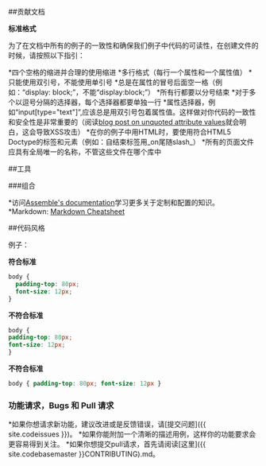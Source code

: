 ##贡献文档

**标准格式**

为了在文档中所有的例子的一致性和确保我们例子中代码的可读性，在创建文件的时候，请按照以下指引：

*四个空格的缩进并合理的使用缩进
*多行格式（每行一个属性和一个属性值）
*只能使用双引号，不能使用单引号
*总是在属性的冒号后面空一格（例如：“display: block;”，不能“display:block;”）
*所有行都要以分号结束
*对于多个以逗号分隔的选择器，每个选择器都要单独一行
*属性选择器，例如“input[type="text"]”,应该总是用双引号包着属性值。这样做对你代码的一致性和安全性是非常重要的（阅读[blog post on unquoted attribute values](http://mathiasbynens.be/notes/unquoted-attribute-values)就会明白，这会导致XSS攻击）
*在你的例子中用HTML时，要使用符合HTML5 Doctype的标签和元素（例如：自结束标签用_on尾随slash_）
*所有的页面文件应具有全局唯一的名称，不管这些文件在哪个库中

##工具

###组合

*访问[Assemble's documentation](http://assemble.io/docs/)学习更多关于定制和配置的知识。
*Markdown: [Markdown Cheatsheet](http://assemble.io/docs/Cheatsheet-Markdown.html)

##代码风格

例子：

**符合标准**

```css
body {
  padding-top: 80px;
  font-size: 12px;
}
```

**不符合标准**

```css
body {
padding-top: 80px;
font-size: 12px;
}
```

**不符合标准**

```css
body { padding-top: 80px; font-size: 12px }
```

### 功能请求，Bugs 和 Pull 请求

*如果你想请求新功能，建议改进或是反馈错误，请[提交问题]({{ site.codeissues }})。
*如果你能附加一个清晰的描述用例，这样你的功能要求会更容易得到关注。
*如果你想提交pull请求，首先请阅读[这里]({{ site.codebasemaster }}CONTRIBUTING).md。

